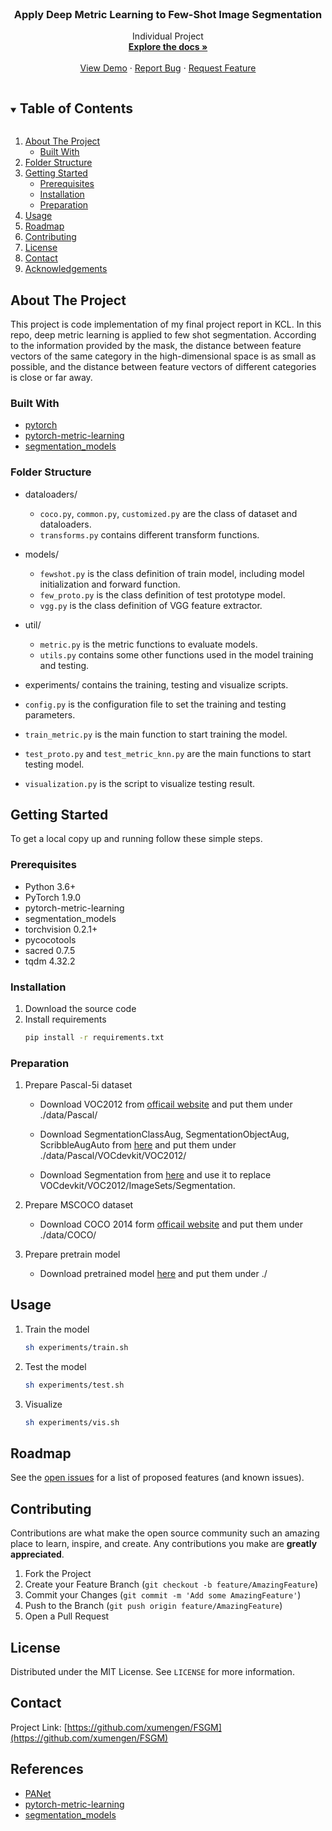 <!-- PROJECT LOGO -->
<br />
<p align="center">
  <h3 align="center">Apply Deep Metric Learning to Few-Shot Image Segmentation</h3>

  <p align="center">
    Individual Project
    <br />
    <a href="https://github.com/xumengen/FSGM"><strong>Explore the docs »</strong></a>
    <br />
    <br />
    <a href="https://github.com/xumengen/FSGM">View Demo</a>
    ·
    <a href="https://github.com/xumengen/FSGM/issues">Report Bug</a>
    ·
    <a href="https://github.com/xumengen/FSGM/issues">Request Feature</a>

</p>



<!-- TABLE OF CONTENTS -->
<details open="open">
  <summary><h2 style="display: inline-block">Table of Contents</h2></summary>
  <ol>
    <li>
      <a href="#about-the-project">About The Project</a>
      <ul>
        <li><a href="#built-with">Built With</a></li>
      </ul>
    </li>
    <li><a href="#folder-structure">Folder Structure</a></li>
    <li>
      <a href="#getting-started">Getting Started</a>
      <ul>
        <li><a href="#prerequisites">Prerequisites</a></li>
        <li><a href="#installation">Installation</a></li>
        <li><a href="#preparation">Preparation</a></li>
      </ul>
    </li>
    <li><a href="#usage">Usage</a></li>
    <li><a href="#roadmap">Roadmap</a></li>
    <li><a href="#contributing">Contributing</a></li>
    <li><a href="#license">License</a></li>
    <li><a href="#contact">Contact</a></li>
    <li><a href="#acknowledgements">Acknowledgements</a></li>
  </ol>
</details>



<!-- ABOUT THE PROJECT -->
## About The Project
This project is code implementation of my final project report in KCL. In this repo, deep metric learning is applied to few shot segmentation. According to the information provided by the mask, the distance between feature vectors of the same category in the high-dimensional space is as small as possible, and the distance between feature vectors of different categories is close or far away.


### Built With

* [pytorch](https://pytorch.org/)
* [pytorch-metric-learning](https://github.com/KevinMusgrave/pytorch-metric-learning)
* [segmentation_models](https://github.com/qubvel/segmentation_models)


### Folder Structure
* dataloaders/ 
  * `coco.py`, `common.py`, `customized.py` are the class of dataset and dataloaders.
  * `transforms.py` contains different transform functions.
  
* models/
  * `fewshot.py` is the class definition of train model, including model initialization and forward function.
  * `few_proto.py` is the class definition of test prototype model.
  * `vgg.py` is the class definition of VGG feature extractor.

* util/ 
  * `metric.py` is the metric functions to evaluate models.
  * `utils.py` contains some other functions used in the model training and testing.

* experiments/ contains the training, testing and visualize scripts.

* `config.py` is the configuration file to set the training and testing parameters.

* `train_metric.py` is the main function to start training the model.

* `test_proto.py` and `test_metric_knn.py` are the main functions to start testing model.

* `visualization.py` is the script to visualize testing result.


<!-- GETTING STARTED -->
## Getting Started

To get a local copy up and running follow these simple steps.

### Prerequisites

* Python 3.6+
* PyTorch 1.9.0
* pytorch-metric-learning
* segmentation_models
* torchvision 0.2.1+
* pycocotools
* sacred 0.7.5
* tqdm 4.32.2


### Installation

1. Download the source code
2. Install requirements
   ```sh
   pip install -r requirements.txt
   ```

### Preparation

1. Prepare Pascal-5i dataset

   * Download VOC2012 from [officail website](http://host.robots.ox.ac.uk/pascal/VOC/voc2012/index.html#devkit) and put them under ./data/Pascal/

   * Download SegmentationClassAug, SegmentationObjectAug, ScribbleAugAuto from [here](https://drive.google.com/drive/folders/1N00R9m9qe2rKZChZ8N7Hib_HR2HGtXHp) and put them under ./data/Pascal/VOCdevkit/VOC2012/
   
   * Download Segmentation from [here](https://drive.google.com/drive/folders/1N00R9m9qe2rKZChZ8N7Hib_HR2HGtXHp) and use it to replace VOCdevkit/VOC2012/ImageSets/Segmentation.

2. Prepare MSCOCO dataset
   * Download COCO 2014 form [officail website](https://cocodataset.org/#download) and put them under ./data/COCO/

3. Prepare pretrain model
   * Download pretrained model [here](https://drive.google.com/file/d/1S2CJNmkLMTW1qQNfIc_JJaR88pefqXqd/view?usp=sharing) and put them under ./


<!-- USAGE EXAMPLES -->
## Usage

1. Train the model
    ```sh
    sh experiments/train.sh
    ```

2. Test the model
    ```sh
    sh experiments/test.sh
    ```

3. Visualize
   ``` sh
   sh experiments/vis.sh
   ```


<!-- ROADMAP -->
## Roadmap

See the [open issues](https://github.com/xumengen/FSGM/issues) for a list of proposed features (and known issues).


<!-- CONTRIBUTING -->
## Contributing

Contributions are what make the open source community such an amazing place to learn, inspire, and create. Any contributions you make are **greatly appreciated**.

1. Fork the Project
2. Create your Feature Branch (`git checkout -b feature/AmazingFeature`)
3. Commit your Changes (`git commit -m 'Add some AmazingFeature'`)
4. Push to the Branch (`git push origin feature/AmazingFeature`)
5. Open a Pull Request


<!-- LICENSE -->
## License

Distributed under the MIT License. See `LICENSE` for more information.

<!-- CONTACT -->
## Contact

Project Link: [https://github.com/xumengen/FSGM](https://github.com/xumengen/FSGM)

<!-- ACKNOWLEDGEMENTS -->
## References

* [PANet](https://github.com/xumengen/PANet)
* [pytorch-metric-learning](https://github.com/KevinMusgrave/pytorch-metric-learning)
* [segmentation_models](https://github.com/qubvel/segmentation_models)